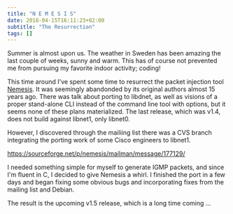 ```yaml
---
title: "N E M E S I S"
date: 2018-04-15T16:11:23+02:00
subtitle: "The Resurrection"
tags: []
---
```


Summer is  almost upon us.  The  weather in Sweden has  been amazing the
last couple of weeks, sunny and  warm.  This has of course not prevented
me from pursuing my favorite indoor activity; coding!

This time around I've spent some  time to resurrect the packet injection
tool [Nemesis][].  It  was seemingly abandonded by  its original authors
almost 15 years  ago.  There was talk about porting  to libdnet, as well
as visions of a proper stand-alone  CLI instead of the command line tool
with options, but  it seems none of these plans  materialized.  The last
release, which was  v1.4, does not build against  libnet1, only libnet0.

However, I discovered  through the mailiing list there was  a CVS branch
integrating the porting work of some Cisco engineers to libnet1.

https://sourceforge.net/p/nemesis/mailman/message/177129/

I needed something simple for myself to generate IGMP packets, and since
I'm fluent in C, I decided to give Nemesis a whirl.  I finished the port
in a few days and began fixing some obvious bugs and incorporating fixes
from the mailing list and Debian.

The result is the upcoming v1.5 release, which is a long time coming ...

[Nemesis]: /projects/nemesis/
